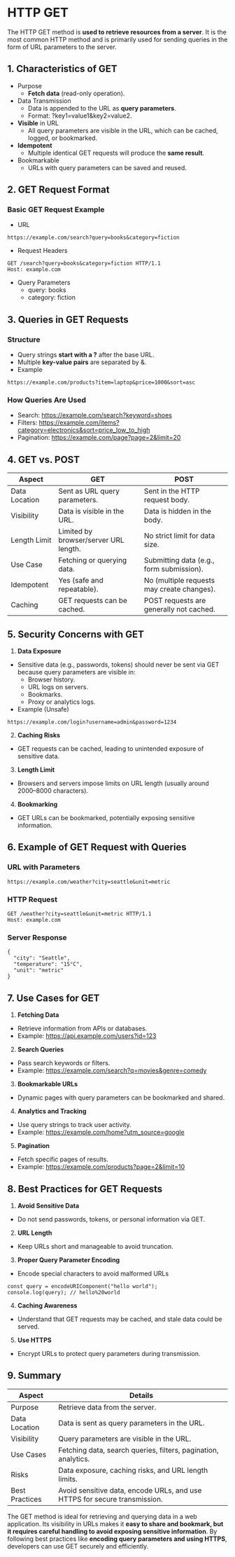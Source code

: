 <br>

# HTTP GET
The HTTP GET method is **used to retrieve resources from a server**. It is the most common HTTP method and is primarily used for sending queries in the form of URL parameters to the server.

## 1. Characteristics of GET
  - Purpose
    - **Fetch data** (read-only operation).
  - Data Transmission
    - Data is appended to the URL as **query parameters**.
    - Format: ?key1=value1&key2=value2.
  - **Visible** in URL
    - All query parameters are visible in the URL, which can be cached, logged, or bookmarked.
  - **Idempotent**
    - Multiple identical GET requests will produce the **same result**.
  - Bookmarkable
    - URLs with query parameters can be saved and reused.

## 2. GET Request Format

### Basic GET Request Example
  - URL  

```
https://example.com/search?query=books&category=fiction
```

  - Request Headers  

```
GET /search?query=books&category=fiction HTTP/1.1
Host: example.com
```

  - Query Parameters
    - query: books
    - category: fiction

## 3. Queries in GET Requests
### Structure
  - Query strings **start with a ?** after the base URL.
  - Multiple **key-value pairs** are separated by &.
  - Example  

```
https://example.com/products?item=laptop&price=1000&sort=asc
```

### How Queries Are Used
  - Search: https://example.com/search?keyword=shoes
  - Filters: https://example.com/items?category=electronics&sort=price_low_to_high
  - Pagination: https://example.com/page?page=2&limit=20

## 4. GET vs. POST

| Aspect | GET | POST |
| ------ | --- | ---- |
| Data Location | Sent as URL query parameters. | Sent in the HTTP request body. |
| Visibility | Data is visible in the URL. | Data is hidden in the body. |
| Length Limit | Limited by browser/server URL length. | No strict limit for data size. |
| Use Case | Fetching or querying data. | Submitting data (e.g., form submission). |
| Idempotent | Yes (safe and repeatable). | No (multiple requests may create changes). |
| Caching | GET requests can be cached. | POST requests are generally not cached. |

## 5. Security Concerns with GET
1. **Data Exposure**
  - Sensitive data (e.g., passwords, tokens) should never be sent via GET because query parameters are visible in:
    - Browser history.
    - URL logs on servers.
    - Bookmarks.
    - Proxy or analytics logs.
  - Example (Unsafe)  

```
https://example.com/login?username=admin&password=1234
```

2. **Caching Risks**
  - GET requests can be cached, leading to unintended exposure of sensitive data.
3. **Length Limit**
  - Browsers and servers impose limits on URL length (usually around 2000–8000 characters).
4. **Bookmarking**
  - GET URLs can be bookmarked, potentially exposing sensitive information.


## 6. Example of GET Request with Queries

### URL with Parameters  

```
https://example.com/weather?city=seattle&unit=metric
```

### HTTP Request  

```
GET /weather?city=seattle&unit=metric HTTP/1.1
Host: example.com
```

### Server Response  

```
{
  "city": "Seattle",
  "temperature": "15°C",
  "unit": "metric"
}
```

## 7. Use Cases for GET
1. **Fetching Data**
  - Retrieve information from APIs or databases.
  - Example: https://api.example.com/users?id=123
2. **Search Queries**
  - Pass search keywords or filters.
  - Example: https://example.com/search?q=movies&genre=comedy
3. **Bookmarkable URLs**
  - Dynamic pages with query parameters can be bookmarked and shared.
4. **Analytics and Tracking**
  - Use query strings to track user activity.
  - Example: https://example.com/home?utm_source=google
5. **Pagination**
  - Fetch specific pages of results.
  - Example: https://example.com/products?page=2&limit=10

## 8. Best Practices for GET Requests
1. **Avoid Sensitive Data**
  - Do not send passwords, tokens, or personal information via GET.
2. **URL Length**
  - Keep URLs short and manageable to avoid truncation.
3. **Proper Query Parameter Encoding**
  - Encode special characters to avoid malformed URLs  

```
const query = encodeURIComponent("hello world");
console.log(query); // hello%20world
```

4. **Caching Awareness**
  - Understand that GET requests may be cached, and stale data could be served.
5. **Use HTTPS**
  - Encrypt URLs to protect query parameters during transmission.


## 9. Summary

| Aspect | Details |
| ------ | ------- |
| Purpose | Retrieve data from the server. |
| Data Location | Data is sent as query parameters in the URL. |
| Visibility | Query parameters are visible in the URL. |
| Use Cases | Fetching data, search queries, filters, pagination, analytics. |
| Risks | Data exposure, caching risks, and URL length limits. |
| Best Practices | Avoid sensitive data, encode URLs, and use HTTPS for secure transmission. |

The GET method is ideal for retrieving and querying data in a web application. Its visibility in URLs makes it **easy to share and bookmark, but it requires careful handling to avoid exposing sensitive information**. By following best practices like **encoding query parameters and using HTTPS**, developers can use GET securely and efficiently.  
<br>